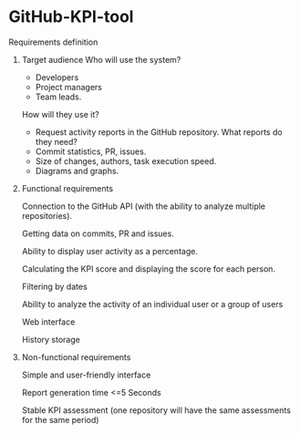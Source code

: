 # GitHub-KPI-tool

Requirements definition
1. Target audience
   Who will use the system?
   - Developers
   - Project managers
   - Team leads.
     
   How will they use it?
   - Request activity reports in the GitHub repository.
   What reports do they need?
   - Commit statistics, PR, issues.
   - Size of changes, authors, task execution speed.
   - Diagrams and graphs.
2. Functional requirements

   Connection to the GitHub API (with the ability to analyze multiple repositories).

   Getting data on commits, PR and issues.

   Ability to display user activity as a percentage.

   Calculating the KPI score and displaying the score for each person.

   Filtering by dates

   Ability to analyze the activity of an individual user or a group of users

   Web interface

   History storage
4. Non-functional requirements

   Simple and user-friendly interface

   Report generation time <=5 Seconds

   Stable KPI assessment (one repository will have the same assessments for the same period)
